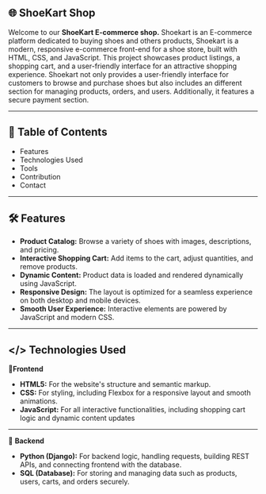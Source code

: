 ## 🌐 ShoeKart Shop

Welcome to our **ShoeKart E-commerce shop.** Shoekart is an E-commerce platform dedicated to buying shoes and others products, Shoekart is a modern, responsive e-commerce front-end for a shoe store, built with HTML, CSS, and JavaScript. This project showcases product listings, a shopping cart, and a user-friendly interface for an attractive shopping experience. Shoekart not only provides a user-friendly interface for customers to browse and purchase shoes but also includes an different section for managing products, orders, and users. Additionally, it features a secure payment section.

---
## 📌 Table of Contents
- Features
- Technologies Used
-	Tools
-	Contribution 
-	Contact
  ---
## 🛠️ Features
-	**Product Catalog:** Browse a variety of shoes with images, descriptions, and pricing.
-	**Interactive Shopping Cart:** Add items to the cart, adjust quantities, and remove products.
-	**Dynamic Content:** Product data is loaded and rendered dynamically using JavaScript.
-	**Responsive Design:** The layout is optimized for a seamless experience on both desktop and mobile devices.
-	**Smooth User Experience:** Interactive elements are powered by JavaScript and modern CSS.
---
## </> Technologies Used
 🎯**Frontend**
-	**HTML5:** For the website's structure and semantic markup.
-	**CSS:** For styling, including Flexbox for a responsive layout and smooth animations.
-	**JavaScript:** For all interactive functionalities, including shopping cart logic and dynamic content updates
---
🎯 **Backend**  
- **Python (Django):** For backend logic, handling requests, building REST APIs, and connecting frontend with the database.  
- **SQL (Database):** For storing and managing data such as products, users, carts, and orders securely.  
